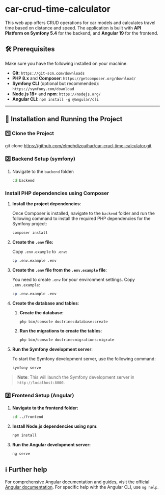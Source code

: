 # car-crud-time-calculator

This web app offers CRUD operations for car models and calculates travel time based on distance and speed. The application is built with **API Platform on Symfony 5.4** for the backend, and **Angular 19** for the frontend.

## 🛠️ Prerequisites

Make sure you have the following installed on your machine:

- **Git**: `https://git-scm.com/downloads`
- **PHP 8.x** and **Composer**: `https://getcomposer.org/download/`
- **Symfony CLI** (optional but recommended): `https://symfony.com/download`
- **Node.js 18+** and **npm**: `https://nodejs.org/`
- **Angular CLI**: `npm install -g @angular/cli`

---

## 🚀 Installation and Running the Project

### 1️⃣ Clone the Project

git clone https://github.com/elmehdizouihar/car-crud-time-calculator.git

### 2️⃣ Backend Setup (symfony)

1. Navigate to the `backend` folder:

   ```sh
   cd backend

### Install PHP dependencies using Composer


1. **Install the project dependencies**:

   Once Composer is installed, navigate to the `backend` folder and run the following command to install the required PHP dependencies for the Symfony project:

   ```sh
   composer install

2. **Create the `.env` file:**

    Copy `.env.example` to `.env`:

    ```sh
    cp .env.example .env
    ```
3. **Create the `.env` file from the `.env.example` file**:

   You need to create `.env` for your environment settings. Copy `.env.example`:

   ```sh
   cp .env.example .env

4. **Create the database and tables**:


   1. **Create the database**:

      ```sh
      php bin/console doctrine:database:create
      ```

   2. **Run the migrations to create the tables**:

      ```sh
      php bin/console doctrine:migrations:migrate
      ```

5. **Run the Symfony development server**:

   To start the Symfony development server, use the following command:

   ```sh
   symfony serve

> **Note**: This will launch the Symfony development server in `http://localhost:8000`.

### 3️⃣ Frontend Setup (Angular)

1. **Navigate to the frontend folder:**

   ```sh
   cd ../frontend
   ```

2. **Install Node.js dependencies using npm:**

   ```sh
   npm install
   ```

3. **Run the Angular development server:**

   ```sh
   ng serve
    ```
## ℹ️ Further help

For comprehensive Angular documentation and guides, visit the official [Angular documentation](https://angular.dev/). For specific help with the Angular CLI, use `ng help`.
